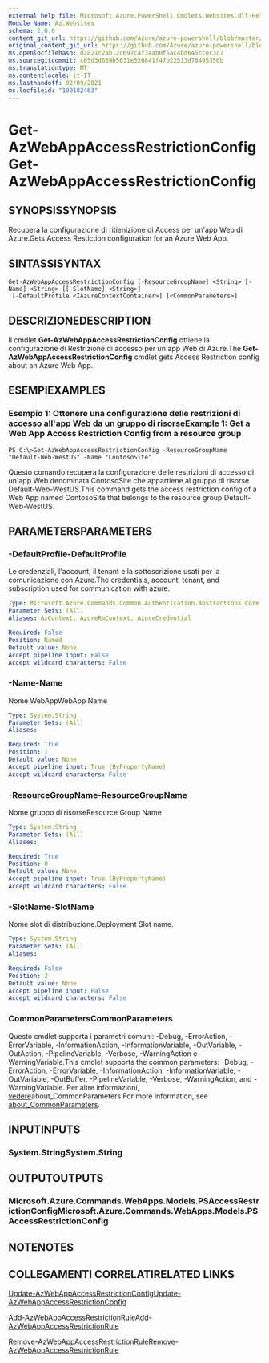 ```yaml
---
external help file: Microsoft.Azure.PowerShell.Cmdlets.Websites.dll-Help.xml
Module Name: Az.Websites
schema: 2.0.0
content_git_url: https://github.com/Azure/azure-powershell/blob/master/src/Websites/Websites/help/Get-AzWebAppAccessRestrictionConfig.md
original_content_git_url: https://github.com/Azure/azure-powershell/blob/master/src/Websites/Websites/help/Get-AzWebAppAccessRestrictionConfig.md
ms.openlocfilehash: d2821c2ab12c697c4f34ab0f5ac4bd645ccec3c7
ms.sourcegitcommit: c05d3d669b5631e526841f47b22513d78495350b
ms.translationtype: MT
ms.contentlocale: it-IT
ms.lasthandoff: 02/09/2021
ms.locfileid: "100182463"
---
```

# <span data-ttu-id="42760-101">Get-AzWebAppAccessRestrictionConfig</span><span class="sxs-lookup"><span data-stu-id="42760-101">Get-AzWebAppAccessRestrictionConfig</span></span>

## <span data-ttu-id="42760-102">SYNOPSIS</span><span class="sxs-lookup"><span data-stu-id="42760-102">SYNOPSIS</span></span>
<span data-ttu-id="42760-103">Recupera la configurazione di ritienizione di Access per un'app Web di Azure.</span><span class="sxs-lookup"><span data-stu-id="42760-103">Gets Access Restiction configuration for an Azure Web App.</span></span>

## <span data-ttu-id="42760-104">SINTASSI</span><span class="sxs-lookup"><span data-stu-id="42760-104">SYNTAX</span></span>

```
Get-AzWebAppAccessRestrictionConfig [-ResourceGroupName] <String> [-Name] <String> [[-SlotName] <String>]
 [-DefaultProfile <IAzureContextContainer>] [<CommonParameters>]
```

## <span data-ttu-id="42760-105">DESCRIZIONE</span><span class="sxs-lookup"><span data-stu-id="42760-105">DESCRIPTION</span></span>
<span data-ttu-id="42760-106">Il cmdlet **Get-AzWebAppAccessRestrictionConfig** ottiene la configurazione di Restrizione di accesso per un'app Web di Azure.</span><span class="sxs-lookup"><span data-stu-id="42760-106">The **Get-AzWebAppAccessRestrictionConfig** cmdlet gets Access Restriction config about an Azure Web App.</span></span>

## <span data-ttu-id="42760-107">ESEMPI</span><span class="sxs-lookup"><span data-stu-id="42760-107">EXAMPLES</span></span>

### <span data-ttu-id="42760-108">Esempio 1: Ottenere una configurazione delle restrizioni di accesso all'app Web da un gruppo di risorse</span><span class="sxs-lookup"><span data-stu-id="42760-108">Example 1: Get a Web App Access Restriction Config from a resource group</span></span>
```
PS C:\>Get-AzWebAppAccessRestrictionConfig -ResourceGroupName "Default-Web-WestUS" -Name "ContosoSite"
```

<span data-ttu-id="42760-109">Questo comando recupera la configurazione delle restrizioni di accesso di un'app Web denominata ContosoSite che appartiene al gruppo di risorse Default-Web-WestUS.</span><span class="sxs-lookup"><span data-stu-id="42760-109">This command gets the access restriction config of a Web App named ContosoSite that belongs to the resource group Default-Web-WestUS.</span></span>

## <span data-ttu-id="42760-110">PARAMETERS</span><span class="sxs-lookup"><span data-stu-id="42760-110">PARAMETERS</span></span>

### <span data-ttu-id="42760-111">-DefaultProfile</span><span class="sxs-lookup"><span data-stu-id="42760-111">-DefaultProfile</span></span>
<span data-ttu-id="42760-112">Le credenziali, l'account, il tenant e la sottoscrizione usati per la comunicazione con Azure.</span><span class="sxs-lookup"><span data-stu-id="42760-112">The credentials, account, tenant, and subscription used for communication with azure.</span></span>

```yaml
Type: Microsoft.Azure.Commands.Common.Authentication.Abstractions.Core.IAzureContextContainer
Parameter Sets: (All)
Aliases: AzContext, AzureRmContext, AzureCredential

Required: False
Position: Named
Default value: None
Accept pipeline input: False
Accept wildcard characters: False
```

### <span data-ttu-id="42760-113">-Name</span><span class="sxs-lookup"><span data-stu-id="42760-113">-Name</span></span>
<span data-ttu-id="42760-114">Nome WebApp</span><span class="sxs-lookup"><span data-stu-id="42760-114">WebApp Name</span></span>

```yaml
Type: System.String
Parameter Sets: (All)
Aliases:

Required: True
Position: 1
Default value: None
Accept pipeline input: True (ByPropertyName)
Accept wildcard characters: False
```

### <span data-ttu-id="42760-115">-ResourceGroupName</span><span class="sxs-lookup"><span data-stu-id="42760-115">-ResourceGroupName</span></span>
<span data-ttu-id="42760-116">Nome gruppo di risorse</span><span class="sxs-lookup"><span data-stu-id="42760-116">Resource Group Name</span></span>

```yaml
Type: System.String
Parameter Sets: (All)
Aliases:

Required: True
Position: 0
Default value: None
Accept pipeline input: True (ByPropertyName)
Accept wildcard characters: False
```

### <span data-ttu-id="42760-117">-SlotName</span><span class="sxs-lookup"><span data-stu-id="42760-117">-SlotName</span></span>
<span data-ttu-id="42760-118">Nome slot di distribuzione.</span><span class="sxs-lookup"><span data-stu-id="42760-118">Deployment Slot name.</span></span>

```yaml
Type: System.String
Parameter Sets: (All)
Aliases:

Required: False
Position: 2
Default value: None
Accept pipeline input: False
Accept wildcard characters: False
```

### <span data-ttu-id="42760-119">CommonParameters</span><span class="sxs-lookup"><span data-stu-id="42760-119">CommonParameters</span></span>
<span data-ttu-id="42760-120">Questo cmdlet supporta i parametri comuni: -Debug, -ErrorAction, -ErrorVariable, -InformationAction, -InformationVariable, -OutVariable, -OutAction, -PipelineVariable, -Verbose, -WarningAction e -WarningVariable.</span><span class="sxs-lookup"><span data-stu-id="42760-120">This cmdlet supports the common parameters: -Debug, -ErrorAction, -ErrorVariable, -InformationAction, -InformationVariable, -OutVariable, -OutBuffer, -PipelineVariable, -Verbose, -WarningAction, and -WarningVariable.</span></span> <span data-ttu-id="42760-121">Per altre informazioni, [vedere](http://go.microsoft.com/fwlink/?LinkID=113216)about_CommonParameters.</span><span class="sxs-lookup"><span data-stu-id="42760-121">For more information, see [about_CommonParameters](http://go.microsoft.com/fwlink/?LinkID=113216).</span></span>

## <span data-ttu-id="42760-122">INPUT</span><span class="sxs-lookup"><span data-stu-id="42760-122">INPUTS</span></span>

### <span data-ttu-id="42760-123">System.String</span><span class="sxs-lookup"><span data-stu-id="42760-123">System.String</span></span>

## <span data-ttu-id="42760-124">OUTPUT</span><span class="sxs-lookup"><span data-stu-id="42760-124">OUTPUTS</span></span>

### <span data-ttu-id="42760-125">Microsoft.Azure.Commands.WebApps.Models.PSAccessRestrictionConfig</span><span class="sxs-lookup"><span data-stu-id="42760-125">Microsoft.Azure.Commands.WebApps.Models.PSAccessRestrictionConfig</span></span>

## <span data-ttu-id="42760-126">NOTE</span><span class="sxs-lookup"><span data-stu-id="42760-126">NOTES</span></span>

## <span data-ttu-id="42760-127">COLLEGAMENTI CORRELATI</span><span class="sxs-lookup"><span data-stu-id="42760-127">RELATED LINKS</span></span>

[<span data-ttu-id="42760-128">Update-AzWebAppAccessRestrictionConfig</span><span class="sxs-lookup"><span data-stu-id="42760-128">Update-AzWebAppAccessRestrictionConfig</span></span>](./Update-AzWebAppAccessRestrictionConfig.md)

[<span data-ttu-id="42760-129">Add-AzWebAppAccessRestrictionRule</span><span class="sxs-lookup"><span data-stu-id="42760-129">Add-AzWebAppAccessRestrictionRule</span></span>](./Add-AzWebAppAccessRestrictionRule.md)

[<span data-ttu-id="42760-130">Remove-AzWebAppAccessRestrictionRule</span><span class="sxs-lookup"><span data-stu-id="42760-130">Remove-AzWebAppAccessRestrictionRule</span></span>](./Remove-AzWebAppAccessRestrictionRule.md)

